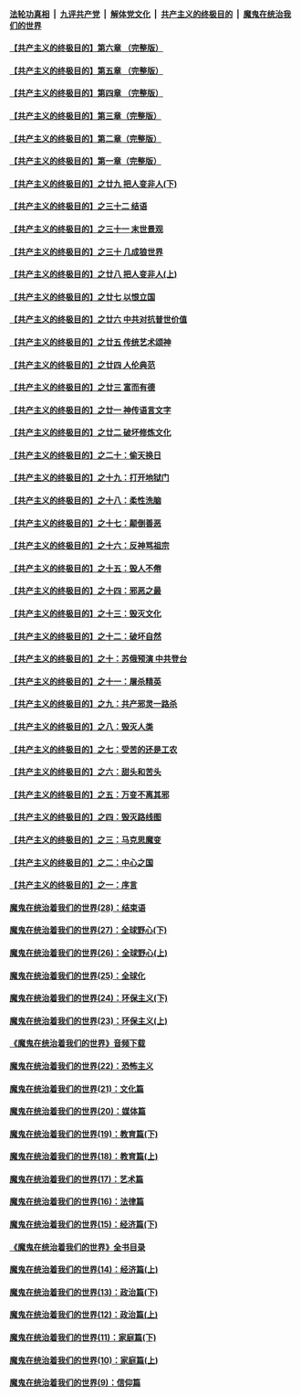 

####  [法轮功真相](../../../../basic/blob/master/README.md?t=05311131) &nbsp;|&nbsp; [九评共产党](../../../../9ping.md/blob/master/README.md?t=05311131) &nbsp;|&nbsp; [解体党文化](../../../../jtdwh.md/blob/master/README.md?t=05311131)  &nbsp;|&nbsp; [共产主义的终极目的](../../../../gczydzjmd.md/blob/master/README.md?t=05311131) &nbsp;|&nbsp; [魔鬼在统治我们的世界](../../../../mgztzwmdsj.md/blob/master/README.md?t=05311131) 

#### [【共产主义的终极目的】第六章 （完整版）](../pages/nsc422/n11428913.md?t=05311131) 

#### [【共产主义的终极目的】第五章 （完整版）](../pages/nsc422/n11428912.md?t=05311131) 

#### [【共产主义的终极目的】第四章 （完整版）](../pages/nsc422/n11428907.md?t=05311131) 

#### [【共产主义的终极目的】第三章（完整版）](../pages/nsc422/n11428848.md?t=05311131) 

#### [【共产主义的终极目的】第二章（完整版）](../pages/nsc422/n11428831.md?t=05311131) 

#### [【共产主义的终极目的】第一章（完整版）](../pages/nsc422/n11417651.md?t=05311131) 

#### [【共产主义的终极目的】之廿九 把人变非人(下)](../pages/nsc422/n11344140.md?t=05311131) 

#### [【共产主义的终极目的】之三十二 结语](../pages/nsc422/n11360535.md?t=05311131) 

#### [【共产主义的终极目的】之三十一 末世景观](../pages/nsc422/n11351129.md?t=05311131) 

#### [【共产主义的终极目的】之三十 几成狼世界](../pages/nsc422/n11348280.md?t=05311131) 

#### [【共产主义的终极目的】之廿八 把人变非人(上)](../pages/nsc422/n11340492.md?t=05311131) 

#### [【共产主义的终极目的】之廿七 以恨立国](../pages/nsc422/n11336944.md?t=05311131) 

#### [【共产主义的终极目的】之廿六 中共对抗普世价值](../pages/nsc422/n11324785.md?t=05311131) 

#### [【共产主义的终极目的】之廿五 传统艺术颂神](../pages/nsc422/n11296396.md?t=05311131) 

#### [【共产主义的终极目的】之廿四 人伦典范](../pages/nsc422/n11296397.md?t=05311131) 

#### [【共产主义的终极目的】之廿三 富而有德](../pages/nsc422/n11283598.md?t=05311131) 

#### [【共产主义的终极目的】之廿一 神传语言文字](../pages/nsc422/n11263265.md?t=05311131) 

#### [【共产主义的终极目的】之廿二 破坏修炼文化](../pages/nsc422/n11245728.md?t=05311131) 

#### [【共产主义的终极目的】之二十：偷天换日](../pages/nsc422/n11238846.md?t=05311131) 

#### [【共产主义的终极目的】之十九：打开地狱门](../pages/nsc422/n11206376.md?t=05311131) 

#### [【共产主义的终极目的】之十八：柔性洗脑](../pages/nsc422/n11199994.md?t=05311131) 

#### [【共产主义的终极目的】之十七：颠倒善恶](../pages/nsc422/n11179782.md?t=05311131) 

#### [【共产主义的终极目的】之十六：反神骂祖宗](../pages/nsc422/n11166798.md?t=05311131) 

#### [【共产主义的终极目的】之十五：毁人不倦](../pages/nsc422/n11166792.md?t=05311131) 

#### [【共产主义的终极目的】之十四：邪恶之最](../pages/nsc422/n11150249.md?t=05311131) 

#### [【共产主义的终极目的】之十三：毁灭文化](../pages/nsc422/n11135227.md?t=05311131) 

#### [【共产主义的终极目的】之十二：破坏自然](../pages/nsc422/n11135214.md?t=05311131) 

#### [【共产主义的终极目的】之十：苏俄预演 中共登台](../pages/nsc422/n11118424.md?t=05311131) 

#### [【共产主义的终极目的】之十一：屠杀精英](../pages/nsc422/n11118442.md?t=05311131) 

#### [【共产主义的终极目的】之九：共产邪灵一路杀](../pages/nsc422/n11114139.md?t=05311131) 

#### [【共产主义的终极目的】之八：毁灭人类](../pages/nsc422/n11108503.md?t=05311131) 

#### [【共产主义的终极目的】之七：受苦的还是工农](../pages/nsc422/n11101809.md?t=05311131) 

#### [【共产主义的终极目的】之六：甜头和苦头](../pages/nsc422/n11096971.md?t=05311131) 

#### [【共产主义的终极目的】之五：万变不离其邪](../pages/nsc422/n11091285.md?t=05311131) 

#### [【共产主义的终极目的】之四：毁灭路线图](../pages/nsc422/n11086284.md?t=05311131) 

#### [【共产主义的终极目的】之三：马克思魔变](../pages/nsc422/n11061941.md?t=05311131) 

#### [【共产主义的终极目的】之二：中心之国](../pages/nsc422/n11047728.md?t=05311131) 

#### [【共产主义的终极目的】之一：序言](../pages/nsc422/n11086077.md?t=05311131) 

#### [魔鬼在统治着我们的世界(28)：结束语](../pages/nsc422/n10936246.md?t=05311131) 

#### [魔鬼在统治着我们的世界(27)：全球野心(下)](../pages/nsc422/n10928319.md?t=05311131) 

#### [魔鬼在统治着我们的世界(26)：全球野心(上)](../pages/nsc422/n10900318.md?t=05311131) 

#### [魔鬼在统治着我们的世界(25)：全球化](../pages/nsc422/n10788205.md?t=05311131) 

#### [魔鬼在统治着我们的世界(24)：环保主义(下)](../pages/nsc422/n10695307.md?t=05311131) 

#### [魔鬼在统治着我们的世界(23)：环保主义(上)](../pages/nsc422/n10688613.md?t=05311131) 

#### [《魔鬼在统治着我们的世界》音频下载](../pages/nsc422/n10635553.md?t=05311131) 

#### [魔鬼在统治着我们的世界(22)：恐怖主义](../pages/nsc422/n10614727.md?t=05311131) 

#### [魔鬼在统治着我们的世界(21)：文化篇](../pages/nsc422/n10597706.md?t=05311131) 

#### [魔鬼在统治着我们的世界(20)：媒体篇](../pages/nsc422/n10586579.md?t=05311131) 

#### [魔鬼在统治着我们的世界(19)：教育篇(下)](../pages/nsc422/n10564808.md?t=05311131) 

#### [魔鬼在统治着我们的世界(18)：教育篇(上)](../pages/nsc422/n10526970.md?t=05311131) 

#### [魔鬼在统治着我们的世界(17)：艺术篇](../pages/nsc422/n10499093.md?t=05311131) 

#### [魔鬼在统治着我们的世界(16)：法律篇](../pages/nsc422/n10485969.md?t=05311131) 

#### [魔鬼在统治着我们的世界(15)：经济篇(下)](../pages/nsc422/n10469975.md?t=05311131) 

#### [《魔鬼在统治着我们的世界》全书目录](../pages/nsc422/n10464261.md?t=05311131) 

#### [魔鬼在统治着我们的世界(14)：经济篇(上)](../pages/nsc422/n10457370.md?t=05311131) 

#### [魔鬼在统治着我们的世界(13)：政治篇(下)](../pages/nsc422/n10448270.md?t=05311131) 

#### [魔鬼在统治着我们的世界(12)：政治篇(上)](../pages/nsc422/n10444576.md?t=05311131) 

#### [魔鬼在统治着我们的世界(11)：家庭篇(下)](../pages/nsc422/n10440961.md?t=05311131) 

#### [魔鬼在统治着我们的世界(10)：家庭篇(上)](../pages/nsc422/n10435448.md?t=05311131) 

#### [魔鬼在统治着我们的世界(9)：信仰篇](../pages/nsc422/n10432159.md?t=05311131) 

